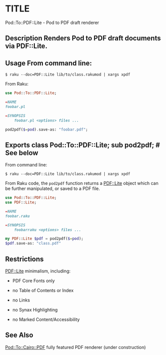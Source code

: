 TITLE
=====

Pod::To::PDF::Lite - Pod to PDF draft renderer

Description Renders Pod to PDF draft documents via PDF::Lite.
-------------------------------------------------------------

Usage From command line:
------------------------

    $ raku --doc=PDF::Lite lib/to/class.rakumod | xargs xpdf

From Raku:

```raku
use Pod::To::PDF::Lite;

=NAME
foobar.pl

=SYNOPSIS
    foobar.pl <options> files ...

pod2pdf($=pod).save-as: "foobar.pdf";
```

Exports class Pod::To::PDF::Lite; sub pod2pdf; # See below
----------------------------------------------------------

From command line:

```shell
$ raku --doc=PDF::Lite lib/to/class.rakumod | xargs xpdf
```

From Raku code, the `pod2pdf` function returns a [PDF::Lite](PDF::Lite) object which can be further manipulated, or saved to a PDF file.

```raku
use Pod::To::PDF::Lite;
use PDF::Lite;

=NAME
foobar.raku

=SYNOPSIS
    foobarraku <options> files ...

my PDF::Lite $pdf = pod2pdf($=pod);
$pdf.save-as: "class.pdf"
```

Restrictions
------------

[PDF::Lite](PDF::Lite) minimalism, including:

  * PDF Core Fonts only

  * no Table of Contents or Index

  * no Links

  * no Synax Highlighting

  * no Marked Content/Accessibility

See Also
--------

[Pod::To::Cairo::PDF](https://github.com/dwarring/Pod-To-Cairo-raku) fully featured PDF renderer (under construction)

